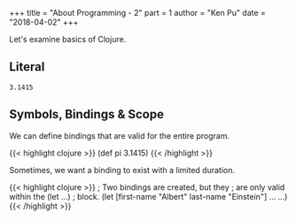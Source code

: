 +++
title = "About Programming - 2"
part = 1
author = "Ken Pu"
date = "2018-04-02"
+++

Let's examine basics of Clojure.

<!--more-->

## Literal

```
3.1415
```

## Symbols, Bindings & Scope

We can define bindings that are valid for
the entire program.

{{< highlight clojure >}}
(def pi 3.1415)
{{< /highlight >}}

Sometimes, we want a binding to exist
with a limited duration.  

{{< highlight clojure >}}
; Two bindings are created, but they
; are only valid within the (let ...)
; block.
(let [first-name "Albert"
      last-name "Einstein"]
  ...
  ...)
{{< /highlight >}}


